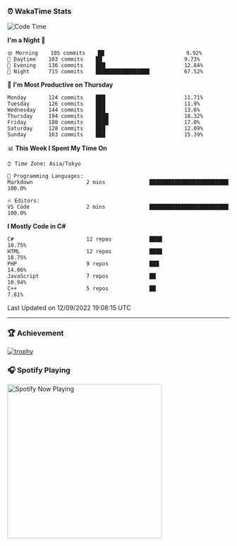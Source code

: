 ### ⏰ WakaTime Stats


<!--START_SECTION:waka-->
![Code Time](http://img.shields.io/badge/Code%20Time-492%20hrs%205%20mins-blue)

**I'm a Night 🦉** 

```text
🌞 Morning    105 commits    ██                          9.92% 
🌆 Daytime    103 commits    ██                          9.73% 
🌃 Evening    136 commits    ███                         12.84% 
🌙 Night      715 commits    █████████████████           67.52%

```
📅 **I'm Most Productive on Thursday** 

```text
Monday       124 commits    ███                         11.71% 
Tuesday      126 commits    ███                         11.9% 
Wednesday    144 commits    ███                         13.6% 
Thursday     194 commits    ████                        18.32% 
Friday       180 commits    ████                        17.0% 
Saturday     128 commits    ███                         12.09% 
Sunday       163 commits    ███                         15.39%

```


📊 **This Week I Spent My Time On** 

```text
⌚︎ Time Zone: Asia/Tokyo

💬 Programming Languages: 
Markdown                 2 mins              █████████████████████████   100.0%

🔥 Editors: 
VS Code                  2 mins              █████████████████████████   100.0%

```

**I Mostly Code in C#** 

```text
C#                       12 repos            ████                        18.75% 
HTML                     12 repos            ████                        18.75% 
PHP                      9 repos             ███                         14.06% 
JavaScript               7 repos             ██                          10.94% 
C++                      5 repos             ██                          7.81%

```



 Last Updated on 12/09/2022 19:08:15 UTC
<!--END_SECTION:waka-->

---

### 🏆 Achievement

[![trophy](https://github-profile-trophy.vercel.app/?username=Slime-hatena&theme=flat&no-bg=true&no-frame=true&column=8)](https://github.com/ryo-ma/github-profile-trophy)

### 🎧 Spotify Playing

[<img src="https://spotify-now-playing-slime-hatena.vercel.app/api/spotify-playing" alt="Spotify Now Playing" width="350" />](https://open.spotify.com/user/slime_hatena)

<!--
**Slime-hatena/Slime-hatena** is a ✨ _special_ ✨ repository because its `README.md` (this file) appears on your GitHub profile.

Here are some ideas to get you started:

- 🔭 I’m currently working on ...
- 🌱 I’m currently learning ...
- 👯 I’m looking to collaborate on ...
- 🤔 I’m looking for help with ...
- 💬 Ask me about ...
- 📫 How to reach me: ...
- 😄 Pronouns: ...
- ⚡ Fun fact: ...
-->
